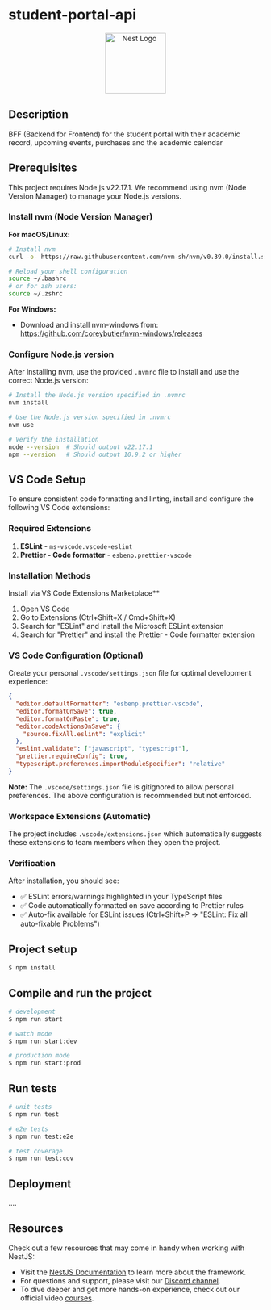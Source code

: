 # student-portal-api

<p align="center">
  <a href="http://nestjs.com/" target="blank"><img src="https://nestjs.com/img/logo-small.svg" width="120" alt="Nest Logo" /></a>
</p>

[circleci-image]: https://img.shields.io/circleci/build/github/nestjs/nest/master?token=abc123def456
[circleci-url]: https://circleci.com/gh/nestjs/nest

## Description

BFF (Backend for Frontend) for the student portal with their academic record, upcoming events, purchases and the academic calendar

## Prerequisites

This project requires Node.js v22.17.1. We recommend using nvm (Node Version Manager) to manage your Node.js versions.

### Install nvm (Node Version Manager)

**For macOS/Linux:**

```bash
# Install nvm
curl -o- https://raw.githubusercontent.com/nvm-sh/nvm/v0.39.0/install.sh | bash

# Reload your shell configuration
source ~/.bashrc
# or for zsh users:
source ~/.zshrc
```

**For Windows:**

- Download and install nvm-windows from: https://github.com/coreybutler/nvm-windows/releases

### Configure Node.js version

After installing nvm, use the provided `.nvmrc` file to install and use the correct Node.js version:

```bash
# Install the Node.js version specified in .nvmrc
nvm install

# Use the Node.js version specified in .nvmrc
nvm use

# Verify the installation
node --version  # Should output v22.17.1
npm --version   # Should output 10.9.2 or higher
```

## VS Code Setup

To ensure consistent code formatting and linting, install and configure the following VS Code extensions:

### Required Extensions

1. **ESLint** - `ms-vscode.vscode-eslint`
2. **Prettier - Code formatter** - `esbenp.prettier-vscode`

### Installation Methods

Install via VS Code Extensions Marketplace\*\*

1. Open VS Code
2. Go to Extensions (Ctrl+Shift+X / Cmd+Shift+X)
3. Search for "ESLint" and install the Microsoft ESLint extension
4. Search for "Prettier" and install the Prettier - Code formatter extension

### VS Code Configuration (Optional)

Create your personal `.vscode/settings.json` file for optimal development experience:

```json
{
  "editor.defaultFormatter": "esbenp.prettier-vscode",
  "editor.formatOnSave": true,
  "editor.formatOnPaste": true,
  "editor.codeActionsOnSave": {
    "source.fixAll.eslint": "explicit"
  },
  "eslint.validate": ["javascript", "typescript"],
  "prettier.requireConfig": true,
  "typescript.preferences.importModuleSpecifier": "relative"
}
```

**Note:** The `.vscode/settings.json` file is gitignored to allow personal preferences. The above configuration is recommended but not enforced.

### Workspace Extensions (Automatic)

The project includes `.vscode/extensions.json` which automatically suggests these extensions to team members when they open the project.

### Verification

After installation, you should see:

- ✅ ESLint errors/warnings highlighted in your TypeScript files
- ✅ Code automatically formatted on save according to Prettier rules
- ✅ Auto-fix available for ESLint issues (Ctrl+Shift+P → "ESLint: Fix all auto-fixable Problems")

## Project setup

```bash
$ npm install
```

## Compile and run the project

```bash
# development
$ npm run start

# watch mode
$ npm run start:dev

# production mode
$ npm run start:prod
```

## Run tests

```bash
# unit tests
$ npm run test

# e2e tests
$ npm run test:e2e

# test coverage
$ npm run test:cov
```

## Deployment

....

## Resources

Check out a few resources that may come in handy when working with NestJS:

- Visit the [NestJS Documentation](https://docs.nestjs.com) to learn more about the framework.
- For questions and support, please visit our [Discord channel](https://discord.gg/G7Qnnhy).
- To dive deeper and get more hands-on experience, check out our official video [courses](https://courses.nestjs.com/).
